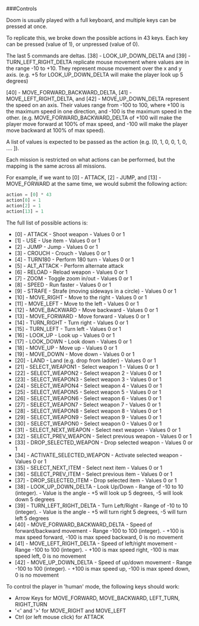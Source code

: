 ###Controls

Doom is usually played with a full keyboard, and multiple keys can be pressed at once.

To replicate this, we broke down the possible actions in 43 keys. Each key can be pressed (value of 1), or unpressed (value of 0).

The last 5 commands are deltas. [38] - LOOK_UP_DOWN_DELTA and [39] - TURN_LEFT_RIGHT_DELTA replicate mouse movement where values are in the
range -10 to +10. They represent mouse movement over the x and y axis. (e.g. +5 for LOOK_UP_DOWN_DELTA will make the player look up 5 degrees)

[40] - MOVE_FORWARD_BACKWARD_DELTA, [41] - MOVE_LEFT_RIGHT_DELTA, and [42] - MOVE_UP_DOWN_DELTA represent the speed on an axis.
Their values range from -100 to 100, where +100 is the maximum speed in one direction, and -100 is the maximum speed in the other.
(e.g. MOVE_FORWARD_BACKWARD_DELTA of +100 will make the player move forward at 100% of max speed, and -100 will make the player
move backward at 100% of max speed).

A list of values is expected to be passed as the action (e.g. [0, 1, 0, 0, 1, 0, .... ]).

Each mission is restricted on what actions can be performed, but the mapping is the same across all missions.

For example, if we want to [0] - ATTACK, [2] - JUMP, and [13] - MOVE_FORWARD at the same time, we would submit the following action:

```python
action = [0] * 43
action[0] = 1
action[2] = 1
action[13] = 1
```

The full list of possible actions is:

* [0]  - ATTACK                           - Shoot weapon - Values 0 or 1
* [1]  - USE                              - Use item - Values 0 or 1
* [2]  - JUMP                             - Jump - Values 0 or 1
* [3]  - CROUCH                           - Crouch - Values 0 or 1
* [4]  - TURN180                          - Perform 180 turn - Values 0 or 1
* [5] -  ALT_ATTACK                       - Perform alternate attack
* [6]  - RELOAD                           - Reload weapon - Values 0 or 1
* [7]  - ZOOM                             - Toggle zoom in/out - Values 0 or 1
* [8]  - SPEED                            - Run faster - Values 0 or 1
* [9]  - STRAFE                           - Strafe (moving sideways in a circle) - Values 0 or 1
* [10] - MOVE_RIGHT                       - Move to the right - Values 0 or 1
* [11] - MOVE_LEFT                        - Move to the left - Values 0 or 1
* [12] - MOVE_BACKWARD                    - Move backward - Values 0 or 1
* [13] - MOVE_FORWARD                     - Move forward - Values 0 or 1
* [14] - TURN_RIGHT                       - Turn right - Values 0 or 1
* [15] - TURN_LEFT                        - Turn left - Values 0 or 1
* [16] - LOOK_UP                          - Look up - Values 0 or 1
* [17] - LOOK_DOWN                        - Look down - Values 0 or 1
* [18] - MOVE_UP                          - Move up - Values 0 or 1
* [19] - MOVE_DOWN                        - Move down - Values 0 or 1
* [20] - LAND                             - Land (e.g. drop from ladder) - Values 0 or 1
* [21] - SELECT_WEAPON1                   - Select weapon 1 - Values 0 or 1
* [22] - SELECT_WEAPON2                   - Select weapon 2 - Values 0 or 1
* [23] - SELECT_WEAPON3                   - Select weapon 3 - Values 0 or 1
* [24] - SELECT_WEAPON4                   - Select weapon 4 - Values 0 or 1
* [25] - SELECT_WEAPON5                   - Select weapon 5 - Values 0 or 1
* [26] - SELECT_WEAPON6                   - Select weapon 6 - Values 0 or 1
* [27] - SELECT_WEAPON7                   - Select weapon 7 - Values 0 or 1
* [28] - SELECT_WEAPON8                   - Select weapon 8 - Values 0 or 1
* [29] - SELECT_WEAPON9                   - Select weapon 9 - Values 0 or 1
* [30] - SELECT_WEAPON0                   - Select weapon 0 - Values 0 or 1
* [31] - SELECT_NEXT_WEAPON               - Select next weapon - Values 0 or 1
* [32] - SELECT_PREV_WEAPON               - Select previous weapon - Values 0 or 1
* [33] - DROP_SELECTED_WEAPON             - Drop selected weapon - Values 0 or 1
* [34] - ACTIVATE_SELECTED_WEAPON         - Activate selected weapon - Values 0 or 1
* [35] - SELECT_NEXT_ITEM                 - Select next item - Values 0 or 1
* [36] - SELECT_PREV_ITEM                 - Select previous item - Values 0 or 1
* [37] - DROP_SELECTED_ITEM               - Drop selected item - Values 0 or 1
* [38] - LOOK_UP_DOWN_DELTA               - Look Up/Down - Range of -10 to 10 (integer).
                                          - Value is the angle - +5 will look up 5 degrees, -5 will look down 5 degrees
* [39] - TURN_LEFT_RIGHT_DELTA            - Turn Left/Right - Range of -10 to 10 (integer).
                                          - Value is the angle - +5 will turn right 5 degrees, -5 will turn left 5 degrees
* [40] - MOVE_FORWARD_BACKWARD_DELTA      - Speed of forward/backward movement - Range -100 to 100 (integer).
                                          - +100 is max speed forward, -100 is max speed backward, 0 is no movement
* [41] - MOVE_LEFT_RIGHT_DELTA            - Speed of left/right movement - Range -100 to 100 (integer).
                                          - +100 is max speed right, -100 is max speed left, 0 is no movement
* [42] - MOVE_UP_DOWN_DELTA               - Speed of up/down movement - Range -100 to 100 (integer).
                                          - +100 is max speed up, -100 is max speed down, 0 is no movement

To control the player in 'human' mode, the following keys should work:

* Arrow Keys for MOVE_FORWARD, MOVE_BACKWARD, LEFT_TURN, RIGHT_TURN
* '<' and '>' for MOVE_RIGHT and MOVE_LEFT
* Ctrl (or left mouse click) for ATTACK
